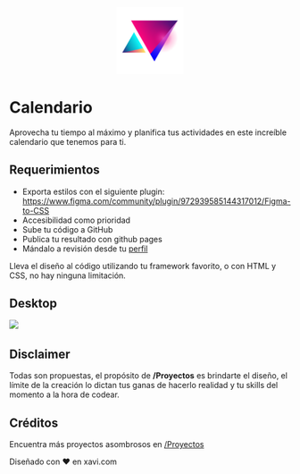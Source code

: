 <div align="center">
<img width="120px"  src="https://raw.githubusercontent.com/no-te-rindas/logo/main/Logo/LeonidasEsteban-destello-envolvente-cuadrada.png" />
</div>

# Calendario
Aprovecha tu tiempo al máximo y planifica tus actividades en este increíble calendario que tenemos para ti.

## Requerimientos
- Exporta estilos con el siguiente plugin: https://www.figma.com/community/plugin/972939585144317012/Figma-to-CSS
- Accesibilidad como prioridad
- Sube tu código a GitHub
- Publica tu resultado con github pages
- Mándalo a revisión desde tu [perfil](https://leonidasesteban.com/estudiante)

Lleva el diseño al código utilizando tu framework favorito, o con HTML y CSS, no hay ninguna limitación.


## Desktop

<img width="400px"  src="https://raw.githubusercontent.com/uxcristopher/imagenes/main/Readmes/calendario/calendario-desktop.png" />


## Disclaimer

Todas son propuestas, el propósito de **/Proyectos** es brindarte el diseño, el límite de la creación lo dictan tus ganas de hacerlo realidad y tu skills del momento a la hora de codear.


## Créditos

Encuentra más proyectos asombrosos en [/Proyectos](https://leonidasesteban.com/proyectos)

Diseñado con ♥️ en xavi.com
